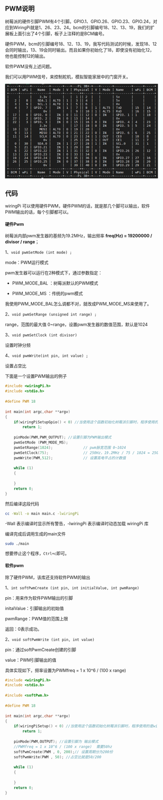## PWM说明

树莓派的硬件引脚PWM有4个引脚。GPIO.1、GPIO.26、GPIO.23、GPIO.24，对应到WiringPi就是1、26、23、24。bcm的引脚编号18、12、13、19，我们的扩展板上面引出了4个引脚，板子上注释的是BCM编号。

硬件PWM，bcm的引脚编号18、12、13、19，我写代码测试的时候，发现18、12会同时输出，13、19会同时输出。而且如果你初始化了18，即使没有初始化12，他也能控制12的输出。

软件PWM没有上述问题。

我们可以用PWM信号，来控制舵机，模拟智能家居中的门窗开关。

![image-20240817201702470](image/02_GPIO输出控制/image-20240817201702470.png)

## 代码

wiringPi 可以使用硬件PWM，硬件PWM的话，就是那几个脚可以输出，软件PWM输出的话，每个引脚都可以。

#### 硬件Pwm

树莓派内部pwm发生器的基频为19.2MHz，输出频率 **freq(Hz) = 19200000 / divisor / range**；

1、`void pwmSetMode (int mode) ;`

mode：PWM运行模式

pwm发生器可以运行在2种模式下，通过参数指定：

* PWM_MODE_BAL  ：树莓派默认的PWM模式

* PWM_MODE_MS  ：传统的pwm模式

我使用PWM_MODE_BAL怎么调都不对，就改成PWM_MODE_MS来使用了。

2、`void pwmSetRange (unsigned int range) ;`

range，范围的最大值 0~range，设置pwm发生器的数值范围，默认是1024

3、`void pwmSetClock (int divisor) `

设置时钟分频

4、`void pwmWrite(int pin, int value) ;`

设置占空比

下面是一个设置PWM输出的例子

```c
#include <wiringPi.h>
#include <stdio.h>

#define PWM 18

int main(int argc,char **argv)
{   
    if(wiringPiSetupGpio() < 0) //当使用这个函数初始化树莓派引脚时，程序使用的是BCM引脚编号表。
        return 1;
    
    pinMode(PWM,PWM_OUTPUT); //设置引脚为PWM输出模式
    pwmSetMode (PWM_MODE_MS);
    pwmSetRange(1024);              // pwm脉宽范围 0~1024
    pwmSetClock(75);                // 250Hz，19.2MHz / 75 / 1024 = 250Hz
    pwmWrite(PWM,512);              // 设置高电平占的计数值

    while (1)
    {

    }
    return 0;
}
```

然后编译这段代码

```bash
cc -Wall -o main main.c -lwiringPi
```

 -Wall 表示编译时显示所有警告，-lwiringPi 表示编译时动态加载 wiringPi 库

编译完成后调用生成的main文件

```bash
sudo ./main
```

想要停止这个程序，`Ctrl+c`即可。

#### 软件pwm

除了硬件PWM，该库还支持软件PWM的输出

1、`int softPwmCreate (int pin, int initialValue, int pwmRange)`

pin：用来作为软件PWM输出的引脚

initalValue：引脚输出的初始值

pwmRange：PWM值的范围上限 

返回：0表示成功。

2、`void softPwmWrite (int pin, int value)`

pin：通过softPwmCreate创建的引脚

value：PWM引脚输出的值



具体实现如下，频率设置为PWMfreq = 1 x 10^6 / (100 x range)

```c
#include <wiringPi.h>
#include <stdio.h>

#include <softPwm.h>

#define PWM 18

int main(int argc,char **argv)
{   
    if(wiringPiSetup() < 0) //当使用这个函数初始化树莓派引脚时，程序使用的是wiringPi 引脚编号表。
        return 1;
    
    pinMode(PWM,OUTPUT); //设置引脚为 输出模式
    //PWMfreq = 1 x 10^6 / (100 x range)  需要50hz 
    softPwmCreate(PWM , 0, 200);// 设置周期分为200份
    softPwmWrite(PWM , 50); //占空比就是50/200

    while (1)
    {

    }
    return 0;
}
```

